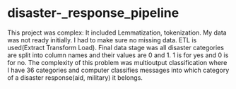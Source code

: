 # disaster-_response_pipeline
This project was complex: It included Lemmatization, tokenization. My data was not ready initially. I had to make sure no missing data. ETL is used(Extract Transform Load). Final data stage was all disaster categories are split into column names and their values are 0 and 1. 1 is for yes and 0 is for no. The complexity of this problem was multioutput classification where I have 36 categories and computer classifies messages into which category of a disaster response(aid, military) it belongs.
